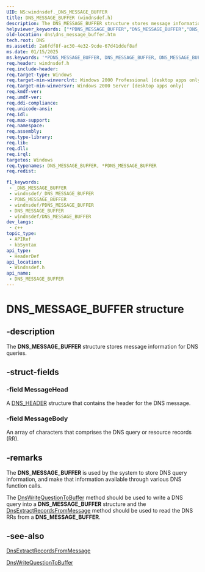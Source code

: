 ```yaml
---
UID: NS:windnsdef._DNS_MESSAGE_BUFFER
title: DNS_MESSAGE_BUFFER (windnsdef.h)
description: The DNS_MESSAGE_BUFFER structure stores message information for DNS queries.
helpviewer_keywords: ["*PDNS_MESSAGE_BUFFER","DNS_MESSAGE_BUFFER","DNS_MESSAGE_BUFFER structure [DNS]","PDNS_MESSAGE_BUFFER","PDNS_MESSAGE_BUFFER structure pointer [DNS]","_dns_dns_message_buffer","dns.dns_message_buffer","windnsdef/DNS_MESSAGE_BUFFER","windnsdef/PDNS_MESSAGE_BUFFER"]
old-location: dns\dns_message_buffer.htm
tech.root: DNS
ms.assetid: 2a6fdf8f-ac30-4e32-9cde-67d41ddef8af
ms.date: 01/15/2025
ms.keywords: '*PDNS_MESSAGE_BUFFER, DNS_MESSAGE_BUFFER, DNS_MESSAGE_BUFFER structure [DNS], PDNS_MESSAGE_BUFFER, PDNS_MESSAGE_BUFFER structure pointer [DNS], _dns_dns_message_buffer, dns.dns_message_buffer, windnsdef/DNS_MESSAGE_BUFFER, windnsdef/PDNS_MESSAGE_BUFFER'
req.header: windnsdef.h
req.include-header: 
req.target-type: Windows
req.target-min-winverclnt: Windows 2000 Professional [desktop apps only]
req.target-min-winversvr: Windows 2000 Server [desktop apps only]
req.kmdf-ver: 
req.umdf-ver: 
req.ddi-compliance: 
req.unicode-ansi: 
req.idl: 
req.max-support: 
req.namespace: 
req.assembly: 
req.type-library: 
req.lib: 
req.dll: 
req.irql: 
targetos: Windows
req.typenames: DNS_MESSAGE_BUFFER, *PDNS_MESSAGE_BUFFER
req.redist: 

f1_keywords:
 - _DNS_MESSAGE_BUFFER
 - windnsdef/_DNS_MESSAGE_BUFFER
 - PDNS_MESSAGE_BUFFER
 - windnsdef/PDNS_MESSAGE_BUFFER
 - DNS_MESSAGE_BUFFER
 - windnsdef/DNS_MESSAGE_BUFFER
dev_langs:
 - c++
topic_type:
 - APIRef
 - kbSyntax
api_type:
 - HeaderDef
api_location:
 - Windnsdef.h
api_name:
 - DNS_MESSAGE_BUFFER
---
```


# DNS_MESSAGE_BUFFER structure


## -description

The 
<b>DNS_MESSAGE_BUFFER</b> structure stores message information for DNS queries.

## -struct-fields

### -field MessageHead

A <a href="/windows/win32/api/windnsdef/ns-windnsdef-dns_header">DNS_HEADER</a> structure that contains the header for the DNS message.

### -field MessageBody

An array of characters that comprises the DNS query or resource records (RR).

## -remarks

The 
<b>DNS_MESSAGE_BUFFER</b> is used by the system to store DNS query information, and make that information available through various DNS function calls.

The <a href="/windows/win32/api/windnsdef/nf-windns-dnswritequestiontobuffer_utf8">DnsWriteQuestionToBuffer</a> 
	 method should be used to write a DNS query into a <b>DNS_MESSAGE_BUFFER</b> structure and the <a href="/windows/win32/api/windnsdef/nf-windns-dnsextractrecordsfrommessage_utf8">DnsExtractRecordsFromMessage</a> method should be used to read the DNS RRs from a <b>DNS_MESSAGE_BUFFER</b>.

## -see-also

<a href="/windows/win32/api/windnsdef/nf-windns-dnsextractrecordsfrommessage_utf8">DnsExtractRecordsFromMessage</a>



<a href="/windows/win32/api/windnsdef/nf-windns-dnswritequestiontobuffer_utf8">DnsWriteQuestionToBuffer</a>